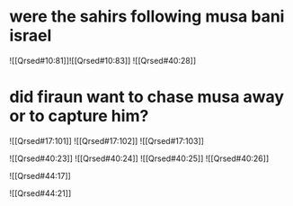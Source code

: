 

# were the sahirs following musa bani israel
![[Qrsed#10:81]]![[Qrsed#10:83]]
![[Qrsed#40:28]]
# did firaun want to chase musa away or to capture him?

![[Qrsed#17:101]]
![[Qrsed#17:102]]
![[Qrsed#17:103]]

![[Qrsed#40:23]]
![[Qrsed#40:24]]
![[Qrsed#40:25]]
![[Qrsed#40:26]]

![[Qrsed#44:17]]

![[Qrsed#44:21]]